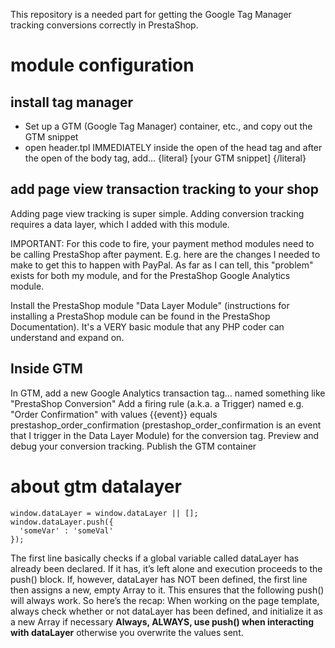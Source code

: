 This repository is a needed part for getting the Google Tag Manager tracking conversions correctly in 
PrestaShop. 

# module configuration

## install tag manager

* Set up a GTM (Google Tag Manager) container, etc., and copy out the GTM snippet
* open header.tpl
IMMEDIATELY inside the open of the head tag and after the open of the body tag, add...
 {literal}
[your GTM snippet]
{/literal}

## add page view transaction tracking to your shop
Adding page view tracking is super simple. Adding conversion tracking requires a data layer, which I added with this module.

IMPORTANT: For this code to fire, your payment method modules need to be calling PrestaShop after payment. E.g. here are the changes I needed to make to get this to happen with PayPal. As far as I can tell, this "problem" exists for both my module, and for the PrestaShop Google Analytics module.

Install the PrestaShop module "Data Layer Module" (instructions for installing a PrestaShop module can be found in the PrestaShop Documentation). 
It's a VERY basic module that any PHP coder can understand and expand on.

## Inside GTM 

In  GTM, add a new Google Analytics transaction tag... named something like "PrestaShop Conversion"
Add a firing rule (a.k.a. a Trigger) named e.g. "Order Confirmation" with values {{event}} equals prestashop_order_confirmation (prestashop_order_confirmation is an event that I trigger in the Data Layer Module) for the conversion tag.
Preview and debug your conversion tracking.
Publish the GTM container

# about gtm datalayer
```
window.dataLayer = window.dataLayer || [];
window.dataLayer.push({
  'someVar' : 'someVal'
});
```

The first line basically checks if a global variable called dataLayer has already been declared. If it has, it’s left alone and execution proceeds to the push() block. If, however, dataLayer has NOT been defined, the first line then assigns a new, empty Array to it. This ensures that the following push() will always work.
So here’s the recap:
When working on the page template, always check whether or not dataLayer has been defined, and initialize it as a new Array if necessary
**Always, ALWAYS, use push() when interacting with dataLayer** otherwise you overwrite the values sent.